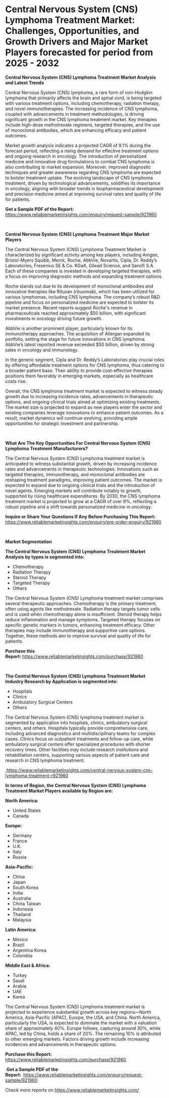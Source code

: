 <p><h1>Central Nervous System (CNS) Lymphoma Treatment Market: Challenges, Opportunities, and Growth Drivers and Major Market Players forecasted for period from 2025 - 2032</h1></p><p><strong>Central Nervous System (CNS) Lymphoma Treatment Market Analysis and Latest Trends</strong></p>
<p><p>Central Nervous System (CNS) lymphoma, a rare form of non-Hodgkin lymphoma that primarily affects the brain and spinal cord, is being targeted with various treatment options, including chemotherapy, radiation therapy, and novel immunotherapies. The increasing incidence of CNS lymphoma, coupled with advancements in treatment methodologies, is driving significant growth in the CNS lymphoma treatment market. Key therapies include high-dose methotrexate regimens, targeted therapies, and the use of monoclonal antibodies, which are enhancing efficacy and patient outcomes.</p><p>Market growth analysis indicates a projected CAGR of 9.1% during the forecast period, reflecting a rising demand for effective treatment options and ongoing research in oncology. The introduction of personalized medicine and innovative drug formulations to combat CNS lymphoma is also contributing to market expansion. Moreover, improved diagnostic techniques and greater awareness regarding CNS lymphoma are expected to bolster treatment uptake. The evolving landscape of CNS lymphoma treatment, driven by technological advancements, solidifies its importance in oncology, aligning with broader trends in biopharmaceutical development and precision medicine aimed at improving survival rates and quality of life for patients.</p></p>
<p><strong>Get a Sample PDF of the Report:&nbsp;</strong> <a href="https://www.reliablemarketinsights.com/enquiry/request-sample/921960?utm_campaign=2532&utm_medium=2&utm_source=Github&utm_content=ia&utm_term=03032025&utm_id=central-nervous-system-cns-lymphoma-treatment">https://www.reliablemarketinsights.com/enquiry/request-sample/921960</a></p>
<p>&nbsp;</p>
<p><strong>Central Nervous System (CNS) Lymphoma Treatment Major Market Players</strong></p>
<p><p>The Central Nervous System (CNS) Lymphoma Treatment Market is characterized by significant activity among key players, including Amgen, Bristol-Myers Squibb, Merck, Roche, AbbVie, Novartis, Cipla, Dr. Reddy’s Laboratories, Fresenius SE & Co. KGaA, Gilead Science, and Sanofi S.A. Each of these companies is invested in developing targeted therapies, with a focus on improving diagnostic methods and expanding treatment options.</p><p>Roche stands out due to its development of monoclonal antibodies and innovative therapies like Rituxan (rituximab), which has been utilized for various lymphomas, including CNS lymphoma. The company’s robust R&D pipeline and focus on personalized medicine are expected to bolster its market presence. Recent reports suggest Roche's revenue in pharmaceuticals reached approximately $50 billion, with significant investments in oncology driving future growth.</p><p>AbbVie is another prominent player, particularly known for its immunotherapy approaches. The acquisition of Allergan expanded its portfolio, setting the stage for future innovations in CNS lymphoma. AbbVie’s latest reported revenue exceeded $50 billion, driven by strong sales in oncology and immunology.</p><p>In the generic segment, Cipla and Dr. Reddy’s Laboratories play crucial roles by offering affordable treatment options for CNS lymphoma, thus catering to a broader patient base. Their ability to provide cost-effective therapies positions them favorably in emerging markets, especially as healthcare costs rise.</p><p>Overall, the CNS lymphoma treatment market is expected to witness steady growth due to increasing incidence rates, advancements in therapeutic options, and ongoing clinical trials aimed at optimizing existing treatments. The market size is projected to expand as new players enter the sector and existing companies leverage innovations to enhance patient outcomes. As a result, market dynamics will continue evolving, providing ample opportunities for strategic investment and partnership.</p></p>
<p>&nbsp;</p>
<p><strong>What Are The Key Opportunities For Central Nervous System (CNS) Lymphoma Treatment Manufacturers?</strong></p>
<p><p>The Central Nervous System (CNS) Lymphoma treatment market is anticipated to witness substantial growth, driven by increasing incidence rates and advancements in therapeutic technologies. Innovations such as targeted therapies, immunotherapy, and monoclonal antibodies are reshaping treatment paradigms, improving patient outcomes. The market is expected to expand due to ongoing clinical trials and the introduction of novel agents. Emerging markets will contribute notably to growth, supported by rising healthcare expenditures. By 2030, the CNS lymphoma treatment market is projected to grow at a CAGR of over 8%, reflecting a robust pipeline and a shift towards personalized medicine in oncology.</p></p>
<p><strong>Inquire or Share Your Questions If Any Before Purchasing This Report:</strong> <a href="https://www.reliablemarketinsights.com/enquiry/pre-order-enquiry/921960?utm_campaign=2532&utm_medium=2&utm_source=Github&utm_content=ia&utm_term=03032025&utm_id=central-nervous-system-cns-lymphoma-treatment">https://www.reliablemarketinsights.com/enquiry/pre-order-enquiry/921960</a></p>
<p>&nbsp;</p>
<p><strong>Market Segmentation</strong></p>
<p><strong>The Central Nervous System (CNS) Lymphoma Treatment Market Analysis by types is segmented into:</strong></p>
<p><ul><li>Chemotherapy</li><li>Radiation Therapy</li><li>Steroid Therapy</li><li>Targeted Therapy</li><li>Others</li></ul></p>
<p><p>The Central Nervous System (CNS) Lymphoma treatment market comprises several therapeutic approaches. Chemotherapy is the primary treatment, often using agents like methotrexate. Radiation therapy targets tumor cells and is used when chemotherapy alone is insufficient. Steroid therapy helps reduce inflammation and manage symptoms. Targeted therapy focuses on specific genetic markers in tumors, enhancing treatment efficacy. Other therapies may include immunotherapy and supportive care options. Together, these methods aim to improve survival and quality of life for patients.</p></p>
<p><strong>Purchase this Report:&nbsp;</strong><a href="https://www.reliablemarketinsights.com/purchase/921960?utm_campaign=2532&utm_medium=2&utm_source=Github&utm_content=ia&utm_term=03032025&utm_id=central-nervous-system-cns-lymphoma-treatment">https://www.reliablemarketinsights.com/purchase/921960</a></p>
<p>&nbsp;</p>
<p><strong>The Central Nervous System (CNS) Lymphoma Treatment Market Industry Research by Application is segmented into:</strong></p>
<p><ul><li>Hospitals</li><li>Clinics</li><li>Ambulatory Surgical Centers</li><li>Others</li></ul></p>
<p><p>The Central Nervous System (CNS) lymphoma treatment market is segmented by application into hospitals, clinics, ambulatory surgical centers, and others. Hospitals typically provide comprehensive care, including advanced diagnostics and multidisciplinary teams for complex cases. Clinics focus on outpatient treatments and follow-up care, while ambulatory surgical centers offer specialized procedures with shorter recovery times. Other facilities may include research institutions and rehabilitation centers, supporting various aspects of patient care and research in CNS lymphoma treatment.</p></p>
<p><a href="https://www.reliablemarketinsights.com/central-nervous-system-cns-lymphoma-treatment-r921960?utm_campaign=2532&utm_medium=2&utm_source=Github&utm_content=ia&utm_term=03032025&utm_id=central-nervous-system-cns-lymphoma-treatment">&nbsp;https://www.reliablemarketinsights.com/central-nervous-system-cns-lymphoma-treatment-r921960</a></p>
<p><strong>In terms of Region, the Central Nervous System (CNS) Lymphoma Treatment Market Players available by Region are:</strong></p>
<p>
    <p> <strong> North America: </strong>
        <ul>
            <li>United States</li>
            <li>Canada</li>
        </ul>
        </p> 
    <p> <strong> Europe: </strong>
        <ul>
            <li>Germany</li>
            <li>France</li>
            <li>U.K.</li>
            <li>Italy</li>
            <li>Russia</li>
        </ul>
        </p> 
    <p> <strong> Asia-Pacific: </strong>
        <ul>
            <li>China</li>
            <li>Japan</li>
            <li>South Korea</li>
            <li>India</li>
            <li>Australia</li>
            <li>China Taiwan</li>
            <li>Indonesia</li>
            <li>Thailand</li>
            <li>Malaysia</li>
        </ul>
        </p> 
    <p> <strong> Latin America: </strong>
        <ul>
            <li>Mexico</li>
            <li>Brazil</li>
            <li>Argentina Korea</li>
            <li>Colombia</li>
        </ul>
        </p> 
    <p> <strong> Middle East & Africa: </strong>
        <ul>
            <li>Turkey</li>
            <li>Saudi</li>
            <li>Arabia</li>
            <li>UAE</li>
            <li>Korea</li>
        </ul>
    </p>
    </p>
<p><p>The Central Nervous System (CNS) Lymphoma treatment market is projected to experience substantial growth across key regions—North America, Asia-Pacific (APAC), Europe, the USA, and China. North America, particularly the USA, is expected to dominate the market with a valuation share of approximately 40%. Europe follows, capturing around 30%, while APAC, led by China, holds a share of 20%. The remaining 10% is attributed to other emerging markets. Factors driving growth include increasing incidences and advancements in therapeutic options.</p></p>
<p><strong>Purchase this Report: </strong><a href="https://www.reliablemarketinsights.com/purchase/921960?utm_campaign=2532&utm_medium=2&utm_source=Github&utm_content=ia&utm_term=03032025&utm_id=central-nervous-system-cns-lymphoma-treatment">https://www.reliablemarketinsights.com/purchase/921960</a></p>
<p>&nbsp;<strong>Get a Sample PDF of the Report:&nbsp;&nbsp;</strong><a href="https://www.reliablemarketinsights.com/enquiry/request-sample/921960?utm_campaign=2532&utm_medium=2&utm_source=Github&utm_content=ia&utm_term=03032025&utm_id=central-nervous-system-cns-lymphoma-treatment">https://www.reliablemarketinsights.com/enquiry/request-sample/921960</a></p>
<p><strong></strong></p>
<p>Check more reports on <a href="https://www.reliablemarketinsights.com/?utm_campaign=2532&utm_medium=2&utm_source=Github&utm_content=ia&utm_term=03032025&utm_id=central-nervous-system-cns-lymphoma-treatment">https://www.reliablemarketinsights.com/</a></p>